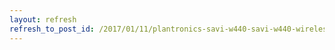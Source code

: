 ```yaml
---
layout: refresh
refresh_to_post_id: /2017/01/11/plantronics-savi-w440-savi-w440-wireless-headset
---
```

